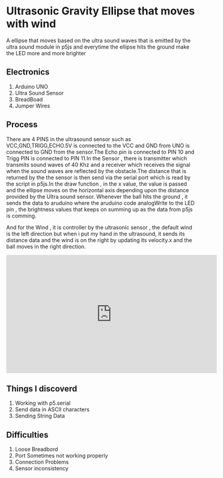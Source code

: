 
# Ultrasonic Gravity Ellipse that moves with wind #

A ellipse that moves based on the ultra sound waves that is emitted by the ultra sound module in p5js and everytime the ellipse hits the ground make the LED more and more brighter


## Electronics
1. Arduino UNO
2. Ultra Sound Sensor
3. BreadBoad
4. Jumper Wires

## Process
There are 4 PINS in the ultrasound sensor such as VCC,GND,TRIGG,ECHO.5V is connected to the VCC and GND from UNO is connected to GND from the sensor.The Echo pin is connected to PIN 10 and Trigg PIN is connected to PIN 11.In the Sensor , there is transmitter which transmits sound waves of 40 Khz and a receiver which receives the signal when the sound waves are reflected by the obstacle.The distance that is returned by the the sensor is then send via the serial port which is read by the script in p5js.In the draw function , in the x value, the value is passed and the ellipse moves on the horizontal axis depending upon the distance provided by the Ultra sound sensor.
Whenever the ball hits the ground , it sends the data to aruduino where the aruduino code analogWrite to the LED pin , the brightness values that keeps on summing up as the data from p5js is comming.

And for the Wind , it is controller by the ultrasonic sensor , the default wind is the left direction but when i put my hand in the ultrasound, it sends its distance data and the wind is on the right by updating its velocity.x and the ball moves in the right direction.


<iframe width="560" height="315" src="https://www.youtube.com/embed/QhWaeshABNM" title="YouTube video player" frameborder="0" allow="accelerometer; autoplay; clipboard-write; encrypted-media; gyroscope; picture-in-picture" allowfullscreen></iframe>


## Things I discoverd
1. Working with p5.serial 
2. Send data in ASCII characters 
3. Sending String Data


## Difficulties 
1. Loose Breadbord 
2. Port Sometimes not working properly 
3. Connection Problems 
4. Sensor inconsistency 






